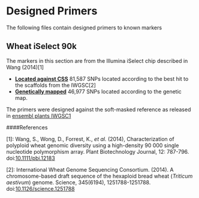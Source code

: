 Designed Primers
================

The following files contain designed primers to known markers

Wheat iSelect 90k
-----------
The markers in this section are from the Illumina iSelect chip described in Wang (2014)[1] 

* **[Located against CSS](files/iSelect/primers_all.csv.zip)** 81,587 SNPs located according to the best hit to the scaffolds from the IWGSC[2] 
* **[Genetically mapped](files/iSelect/primers_in_map.csv.zip)** 46,977 SNPs located according to the genetic map.

The primers were designed against the soft-masked reference as released in [ensembl plants IWGSC1](http://plants.ensembl.org/Triticum_aestivum/Info/Index)


####References

[1]: Wang, S., Wong, D., Forrest, K., *et al.* (2014), Characterization of polyploid wheat genomic diversity using a high-density 90 000 single nucleotide polymorphism array. Plant Biotechnology Journal, 12: 787-796. doi:[10.1111/pbi.12183](http://dx.doi.org/10.1111/pbi.12183)

[2]: International Wheat Genome Sequencing Consortium. (2014). A chromosome-based draft sequence of the hexaploid bread wheat (*Triticum aestivum*) genome. Science, 345(6194), 1251788-1251788. doi:[10.1126/science.1251788](http://dx.doi.org/10.1126/science.1251788)
